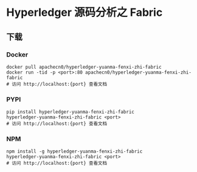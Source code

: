 # Hyperledger 源码分析之 Fabric

## 下载

### Docker

```
docker pull apachecn0/hyperledger-yuanma-fenxi-zhi-fabric
docker run -tid -p <port>:80 apachecn0/hyperledger-yuanma-fenxi-zhi-fabric
# 访问 http://localhost:{port} 查看文档
```

### PYPI

```
pip install hyperledger-yuanma-fenxi-zhi-fabric
hyperledger-yuanma-fenxi-zhi-fabric <port>
# 访问 http://localhost:{port} 查看文档
```

### NPM

```
npm install -g hyperledger-yuanma-fenxi-zhi-fabric
hyperledger-yuanma-fenxi-zhi-fabric <port>
# 访问 http://localhost:{port} 查看文档
```
